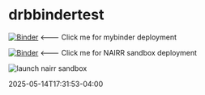# drbbindertest

[![Binder](https://mybinder.org/badge_logo.svg)](https://mybinder.org/v2/gh/dbenham/drbbindertest/HEAD?urlpath=%2Fdoc%2Ftree%2FMyNotebook.ipynb) <--- Click me for mybinder deployment

[![Binder](https://mybinder.org/badge_logo.svg)](https://binderhub.nairrpilot.org/v2/gh/dbenham/drbbindertest.git/HEAD) <--- Click me for NAIRR sandbox deployment

![launch nairr sandbox](src=nairrlaunch.png) 


2025-05-14T17:31:53-04:00
